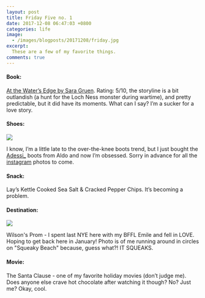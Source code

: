 ```yaml
---
layout: post
title: Friday Five no. 1
date: 2017-12-08 06:47:03 +0800
categories: life
image:
  - /images/blogposts/20171208/friday.jpg
excerpt:
  These are a few of my favorite things.
comments: true
---
```


<h4>Book:</h4>
<a href="http://rstyle.me/~acYJw">At the Water’s Edge by Sara Gruen</a>. Rating: 5/10, the storyline is a bit outlandish (a hunt for the Loch Ness monster during wartime), and pretty predictable, but it did have its moments. What can I say? I’m a sucker for a love story.

<h4>Shoes:</h4>
<img src="/images/blogposts/20171208/adessi.jpg">

I know, I’m a little late to the over-the-knee boots trend, but I just bought the <a href="http://rstyle.me/~acXFZ">Adessi_</a> boots from Aldo and now I’m obsessed. Sorry in advance for all the <a href="https://www.instagram.com/samisfierce">instagram</a> photos to come.

<h4>Snack:</h4>
Lay’s Kettle Cooked Sea Salt & Cracked Pepper Chips. It’s becoming a problem.

<h4>Destination:</h4>
<img src="/images/blogposts/20171208/squeak.jpg">

Wilson's Prom - I spent last NYE here with my BFFL Emile and fell in LOVE. Hoping to get back here in January! Photo is of me running around in circles on "Squeaky Beach" because, guess what?! IT SQUEAKS.

<h4>Movie:</h4>
The Santa Clause - one of my favorite holiday movies (don’t judge me). Does anyone else crave hot chocolate after watching it though? No? Just me? Okay, cool.
